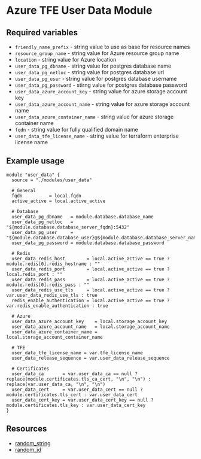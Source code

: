 # Azure TFE User Data Module

## Required variables

* `friendly_name_prefix` - string value to use as base for resource names
* `resource_group_name` - string value for Azure resource group name
* `location` - string value for Azure location
* `user_data_pg_dbname` - string value for postgres database name
* `user_data_pg_netloc` - string value for postgres database url
* `user_data_pg_user` - string value for postgres database username
* `user_data_pg_password` - stirng value for postgres database password
* `user_data_azure_account_key` - string value for azure storage account key
* `user_data_azure_account_name` - string value for azure storage account name
* `user_data_azure_container_name` - string value for azure storage container name
* `fqdn` - string value for fully qualified domain name
* `user_data_tfe_license_name` - string value for terraform enterprise license name

## Example usage

```hcl
module "user_data" {
  source = "./modules/user_data"

  # General
  fqdn          = local.fqdn
  active_active = local.active_active

  # Database
  user_data_pg_dbname   = module.database.database_name
  user_data_pg_netloc   = "${module.database.database_server_fqdn}:5432"
  user_data_pg_user     = "${module.database.database_user}@${module.database.database_server_name}"
  user_data_pg_password = module.database.database_password

  # Redis
  user_data_redis_host        = local.active_active == true ? module.redis[0].redis_hostname : ""
  user_data_redis_port        = local.active_active == true ? local.redis_port : ""
  user_data_redis_pass        = local.active_active == true ? module.redis[0].redis_pass : ""
  user_data_redis_use_tls     = local.active_active == true ? var.user_data_redis_use_tls : true
  redis_enable_authentication = local.active_active == true ? var.redis_enable_authentication : true

  # Azure
  user_data_azure_account_key    = local.storage_account_key
  user_data_azure_account_name   = local.storage_account_name
  user_data_azure_container_name = local.storage_account_container_name

  # TFE
  user_data_tfe_license_name = var.tfe_license_name
  user_data_release_sequence = var.user_data_release_sequence

  # Certificates
  user_data_ca       = var.user_data_ca == null ? replace(module.certificates.tls_ca_cert, "\n", "\n") : replace(var.user_data_ca, "\n", "\n")
  user_data_cert     = var.user_data_cert == null ? module.certificates.tls_cert : var.user_data_cert
  user_data_cert_key = var.user_data_cert_key == null ? module.certificates.tls_key : var.user_data_cert_key
}
```

## Resources

* [random_string](https://registry.terraform.io/providers/hashicorp/random/latest/docs/resources/string)
* [random_id](https://registry.terraform.io/providers/hashicorp/random/latest/docs/resources/id)
